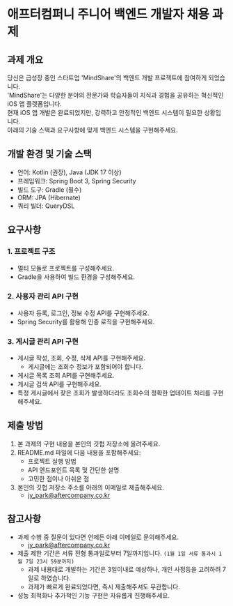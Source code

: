 # 애프터컴퍼니 주니어 백엔드 개발자 채용 과제

## 과제 개요

당신은 급성장 중인 스타트업 'MindShare'의 백엔드 개발 프로젝트에 참여하게 되었습니다.\
'MindShare'는 다양한 분야의 전문가와 학습자들이 지식과 경험을 공유하는 혁신적인 iOS 앱 플랫폼입니다.\
현재 iOS 앱 개발은 완료되었지만, 강력하고 안정적인 백엔드 시스템이 필요한 상황입니다.\
아래의 기술 스택과 요구사항에 맞게 백엔드 시스템을 구현해주세요.

## 개발 환경 및 기술 스택

- 언어: Kotlin (권장), Java (JDK 17 이상)
- 프레임워크: Spring Boot 3, Spring Security
- 빌드 도구: Gradle (필수)
- ORM: JPA (Hibernate)
- 쿼리 빌더: QueryDSL

## 요구사항

### 1. 프로젝트 구조
- 멀티 모듈로 프로젝트를 구성해주세요.
- Gradle을 사용하여 빌드 환경을 구성해주세요.

### 2. 사용자 관리 API 구현
- 사용자 등록, 로그인, 정보 수정 API를 구현해주세요.
- Spring Security를 활용해 인증 로직을 구현해주세요.

### 3. 게시글 관리 API 구현
- 게시글 작성, 조회, 수정, 삭제 API를 구현해주세요.
  - 게시글에는 조회수 정보가 포함되어야 합니다.
- 게시글 목록 조회 API를 구현해주세요.
- 게시글 검색 API를 구현해주세요.
- 특정 게시글에서 잦은 조회가 발생하더라도 조회수의 정확한 업데이트 처리를 구현해주세요.

## 제출 방법

1. 본 과제의 구현 내용을 본인의 깃헙 저장소에 올려주세요.
2. README.md 파일에 다음 내용을 포함해주세요:
   - 프로젝트 실행 방법
   - API 엔드포인트 목록 및 간단한 설명
   - 고민한 점이나 아쉬운 점
3. 본인의 깃헙 저장소 주소를 아래의 이메일로 제출해주세요.
   - <jy_park@aftercompany.co.kr>

## 참고사항

- 과제 수행 중 질문이 있다면 언제든 아래 이메일로 문의해주세요.
  - <jy_park@aftercompany.co.kr>
- 제출 제한 기간은 서류 전형 통과일로부터 7일까지입니다. `(1월 1일 서류 통과시 1월 7일 23시 59분까지)`
  - 과제 내용대로 개발하는 기간은 3일이내로 예상하나, 개인 사정등을 고려하려 7일로 하였습니다.
  - 과제가 빠르게 완료되었다면, 즉시 제출해주셔도 무관합니다.
- 성능 최적화나 추가적인 기능 구현은 자유롭게 진행해주세요.
